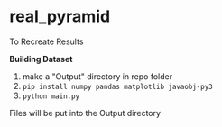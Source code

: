 # real_pyramid

To Recreate Results 


**Building Dataset**

1) make a "Output" directory in repo folder
2) `pip install numpy pandas matplotlib javaobj-py3`
3) `python main.py`

Files will be put into the Output directory
